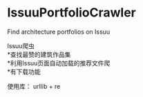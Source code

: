 # IssuuPortfolioCrawler
Find architecture portfolios on Issuu
  
Issuu爬虫  
*查找最赞的建筑作品集  
*利用Issuu页面自动加载的推荐文件爬  
*有下载功能  
  
使用库：  urllib + re    
